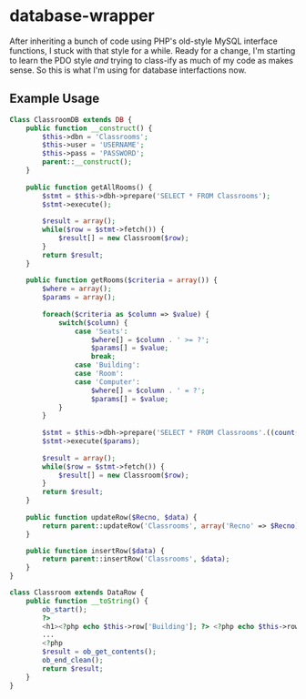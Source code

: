 database-wrapper
================

After inheriting a bunch of code using PHP's old-style MySQL interface functions, I stuck with that style for a while. Ready for a change, I'm starting to learn the PDO style *and* trying to class-ify as much of my code as makes sense. So this is what I'm using for database interfactions now.

Example Usage
-------------

```php
Class ClassroomDB extends DB {
	public function __construct() {
		$this->dbn = 'Classrooms';
		$this->user = 'USERNAME';
		$this->pass = 'PASSWORD';
		parent::__construct();
	}
	
	public function getAllRooms() {
		$stmt = $this->dbh->prepare('SELECT * FROM Classrooms');
		$stmt->execute();
		
		$result = array();
		while($row = $stmt->fetch()) {
			$result[] = new Classroom($row);
		}
		return $result;
	}
	
	public function getRooms($criteria = array()) {
		$where = array();
		$params = array();
		
		foreach($criteria as $column => $value) {
			switch($column) {
				case 'Seats':
					$where[] = $column . ' >= ?';
					$params[] = $value;
					break;
				case 'Building':
				case 'Room':
				case 'Computer':
					$where[] = $column . ' = ?';
					$params[] = $value;
			}
		}
		
		$stmt = $this->dbh->prepare('SELECT * FROM Classrooms'.((count($params) > 0) ? ' WHERE ' . join(' AND ', $where) : ''));
		$stmt->execute($params);
		
		$result = array();
		while($row = $stmt->fetch()) {
			$result[] = new Classroom($row);
		}
		return $result;
	}
	
	public function updateRow($Recno, $data) {
		return parent::updateRow('Classrooms', array('Recno' => $Recno), $data);
	}

	public function insertRow($data) {
		return parent::insertRow('Classrooms', $data);
	}
}
```

```php
class Classroom extends DataRow {
	public function __toString() {
		ob_start();
		?>
		<h1><?php echo $this->row['Building']; ?> <?php echo $this->row['Room']; ?></h1>
		...
		<?php
		$result = ob_get_contents();
		ob_end_clean();
		return $result;
	}
}
```
